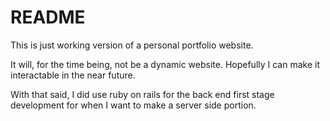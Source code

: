 # README

This is just working version of a personal portfolio website.

It will, for the time being, not be a dynamic website. Hopefully I can make it interactable in the near future.

With that said, I did use ruby on rails for the back end first stage development for when I want to make a server side portion.
